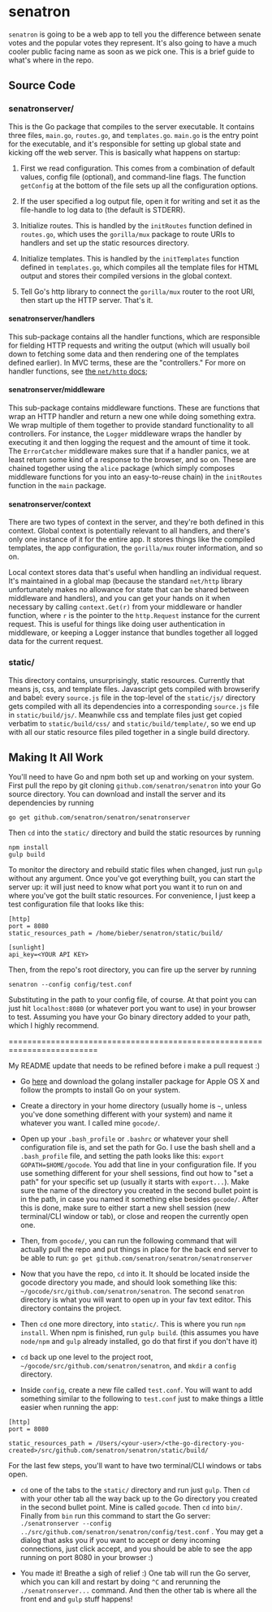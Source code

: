 # senatron

`senatron` is going to be a web app to tell you the difference between
senate votes and the popular votes they represent.  It's also going to
have a much cooler public facing name as soon as we pick one.  This is
a brief guide to what's where in the repo.

## Source Code

### senatronserver/

This is the Go package that compiles to the server executable.  It
contains three files, `main.go`, `routes.go`, and `templates.go`.
`main.go` is the entry point for the executable, and it's responsible
for setting up global state and kicking off the web server.  This is
basically what happens on startup:

1. First we read configuration.  This comes from a combination of
   default values, config file (optional), and command-line flags.
   The function `getConfig` at the bottom of the file sets up all the
   configuration options.

2. If the user specified a log output file, open it for writing and
   set it as the file-handle to log data to (the default is STDERR).

3. Initialize routes.  This is handled by the `initRoutes` function
   defined in `routes.go`, which uses the `gorilla/mux` package to
   route URIs to handlers and set up the static resources directory.

4. Initialize templates.  This is handled by the `initTemplates`
   function defined in `templates.go`, which compiles all the template
   files for HTML output and stores their compiled versions in the
   global context.

5. Tell Go's http library to connect the `gorilla/mux` router to the
   root URI, then start up the HTTP server.  That's it.

#### senatronserver/handlers

This sub-package contains all the handler functions, which are
responsible for fielding HTTP requests and writing the output (which
will usually boil down to fetching some data and then rendering one of
the templates defined earlier).  In MVC terms, these are the
"controllers."  For more on handler functions, see [the `net/http`
docs](https://golang.org/pkg/net/http/);

#### senatronserver/middleware

This sub-package contains middleware functions.  These are functions
that wrap an HTTP handler and return a new one while doing something
extra.  We wrap multiple of them together to provide standard
functionality to all controllers.  For instance, the `Logger`
middleware wraps the handler by executing it and then logging the
request and the amount of time it took.  The `ErrorCatcher` middleware
makes sure that if a handler panics, we at least return some kind of a
response to the browser, and so on.  These are chained together using
the `alice` package (which simply composes middleware functions for
you into an easy-to-reuse chain) in the `initRoutes` function in the
`main` package.

#### senatronserver/context

There are two types of context in the server, and they're both defined
in this context.  Global context is potentially relevant to all
handlers, and there's only one instance of it for the entire app.  It
stores things like the compiled templates, the app configuration, the
`gorilla/mux` router information, and so on.

Local context stores data that's useful when handling an individual
request.  It's maintained in a global map (because the standard
`net/http` library unfortunately makes no allowance for state that can
be shared between middleware and handlers), and you can get your hands
on it when necessary by calling `context.Get(r)` from your middleware
or handler function, where `r` is the pointer to the `http.Request`
instance for the current request.  This is useful for things like
doing user authentication in middleware, or keeping a Logger instance
that bundles together all logged data for the current request.

### static/

This directory contains, unsurprisingly, static resources.  Currently
that means js, css, and template files.  Javascript gets compiled with
browserify and babel: every `source.js` file in the top-level of the
`static/js/` directory gets compiled with all its dependencies into a
corresponding `source.js` file in `static/build/js/`.  Meanwhile css
and template files just get copied verbatim to `static/build/css/` and
`static/build/template/`, so we end up with all our static resource
files piled together in a single build directory.

## Making It All Work

You'll need to have Go and npm both set up and working on your system.
First pull the repo by git cloning `github.com/senatron/senatron` into
your Go source directory.  You can download and install the server and
its dependencies by running

```
go get github.com/senatron/senatron/senatronserver
```

Then `cd` into the `static/` directory and build the static resources
by running

```
npm install
gulp build
```

To monitor the directory and rebuild static files when changed, just
run `gulp` without any argument.  Once you've got everything built,
you can start the server up: it will just need to know what port you
want it to run on and where you've got the built static resources.
For convenience, I just keep a test configuration file that looks like
this:

```
[http]
port = 8080
static_resources_path = /home/bieber/senatron/static/build/

[sunlight]
api_key=<YOUR API KEY>
```

Then, from the repo's root directory, you can fire up the server by
running

```
senatron --config config/test.conf
```

Substituting in the path to your config file, of course.  At that
point you can just hit `localhost:8080` (or whatever port you want to
use) in your browser to test.  Assuming you have your Go binary
directory added to your path, which I highly recommend.

=========================================================================

My README update that needs to be refined before i make a pull request :)

- Go [here](https://golang.org/dl/) and download the golang installer package for Apple OS X and follow the prompts to install Go on your system.

- Create a directory in your home directory (usually home is ` ~ `, unless you've done something different with your system) and name it whatever you want. I called mine `gocode/`.

- Open up your `.bash_profile` or `.bashrc` or whatever your shell configuration file is, and set the path for Go. I use the bash shell and a `.bash_profile` file, and setting the path looks like this: `export GOPATH=$HOME/gocode`. You add that line in your configuration file. If you use something different for your shell sessions, find out how to "set a path" for your specific set up (usually it starts with `export...`). Make sure the name of the directory you created in the second bullet point is in the path, in case you named it something else besides `gocode/`. After this is done, make sure to either start a new shell session (new terminal/CLI window or tab), or close and reopen the currently open one.

- Then, from `gocode/`, you can run the following command that will actually pull the repo and put things in place for the back end server to be able to run: `go get github.com/senatron/senatron/senatronserver`

- Now that you have the repo, `cd` into it. It should be located inside the gocode directory you made, and should look something like this: `~/gocode/src/github.com/senatron/senatron`. The second `senatron` directory is what you will want to open up in your fav text editor. This directory contains the project.

- Then `cd` one more directory, into `static/`. This is where you run `npm install`. When npm is finished, run `gulp build`. (this assumes you have `node/npm` and `gulp` already installed, go do that first if you don't have it)

- `cd` back up one level to the project root, `~/gocode/src/github.com/senatron/senatron`, and `mkdir` a `config` directory.

- Inside `config`, create a new file called `test.conf`. You will want to add something similar to the following to `test.conf` just to make things a little easier when running the app:
```
[http]
port = 8080

static_resources_path = /Users/<your-user>/<the-go-directory-you-created>/src/github.com/senatron/senatron/static/build/
```

For the last few steps, you'll want to have two terminal/CLI windows or tabs open.

- `cd` one of the tabs to the `static/` directory and run just `gulp`. Then `cd` with your other tab all the way back up to the Go directory you created in the second bullet point. Mine is called `gocode`. Then `cd` into `bin/`. Finally from `bin` run this command to start the Go server: `./senatronserver --config ../src/github.com/senatron/senatron/config/test.conf` . You may get a dialog that asks you if you want to accept or deny incoming connections, just click accept, and you should be able to see the app running on port 8080 in your browser :)

- You made it! Breathe a sigh of relief :) One tab will run the Go server, which you can kill and restart by doing `^C` and rerunning the `./senatronserver...` command. And then the other tab is where all the front end and `gulp` stuff happens!

